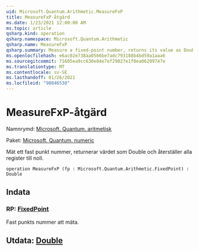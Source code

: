 ```yaml
---
uid: Microsoft.Quantum.Arithmetic.MeasureFxP
title: MeasureFxP-åtgärd
ms.date: 1/23/2021 12:00:00 AM
ms.topic: article
qsharp.kind: operation
qsharp.namespace: Microsoft.Quantum.Arithmetic
qsharp.name: MeasureFxP
qsharp.summary: Measure a fixed-point number, returns its value as Double, and resets all the register to zero.
ms.openlocfilehash: e6ac02e738aa0566be7adc793188b4bd59a1aaa6
ms.sourcegitcommit: 71605ea9cc630e84e7ef29027e1f0ea06299747e
ms.translationtype: MT
ms.contentlocale: sv-SE
ms.lasthandoff: 01/26/2021
ms.locfileid: "98846530"
---
```

# <a name="measurefxp-operation"></a>MeasureFxP-åtgärd

Namnrymd: [Microsoft. Quantum. aritmetisk](xref:Microsoft.Quantum.Arithmetic)

Paket: [Microsoft. Quantum. numeric](https://nuget.org/packages/Microsoft.Quantum.Numerics)


Mät ett fast punkt nummer, returnerar värdet som Double och återställer alla register till noll.

```qsharp
operation MeasureFxP (fp : Microsoft.Quantum.Arithmetic.FixedPoint) : Double
```


## <a name="input"></a>Indata

### <a name="fp--fixedpoint"></a>RP: [FixedPoint](xref:Microsoft.Quantum.Arithmetic.FixedPoint)

Fast punkts nummer att mäta.



## <a name="output--double"></a>Utdata: [Double](xref:microsoft.quantum.lang-ref.double)

